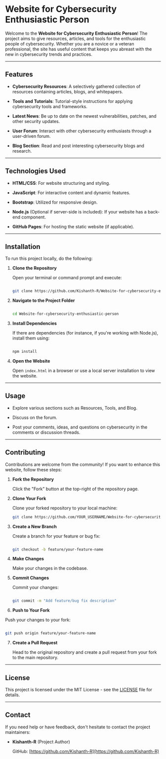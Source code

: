 # Website for Cybersecurity Enthusiastic Person

Welcome to the **Website for Cybersecurity Enthusiastic Person**! The project aims to give resources, articles, and tools for the enthusiastic people of cybersecurity. Whether you are a novice or a veteran professional, the site has useful content that keeps you abreast with the new in cybersecurity trends and practices.

---

## Features

* **Cybersecurity Resources**: A selectively gathered collection of resources containing articles, blogs, and whitepapers.

* **Tools and Tutorials**: Tutorial-style instructions for applying cybersecurity tools and frameworks.
* **Latest News**: Be up to date on the newest vulnerabilities, patches, and other security updates.
* **User Forum**: Interact with other cybersecurity enthusiasts through a user-driven forum.
* **Blog Section**: Read and post interesting cybersecurity blogs and research.
---

## Technologies Used

* **HTML/CSS**: For website structuring and styling.

* **JavaScript**: For interactive content and dynamic features.
* **Bootstrap**: Utilized for responsive design.
* **Node.js** (Optional if server-side is included): If your website has a back-end component.
* **GitHub Pages**: For hosting the static website (if applicable).
---

## Installation

To run this project locally, do the following:

1. **Clone the Repository**

   Open your terminal or command prompt and execute:
   ```bash

   git clone https://github.com/Kishanth-R/Website-for-cybersecurity-enthusiastic-person.git
   ```
2. **Navigate to the Project Folder**

   ```bash

   cd Website-for-cybersecurity-enthusiastic-person
   ```
3. **Install Dependencies**

   If there are dependencies (for instance, if you're working with Node.js), install them using:
   ```bash

   npm install
   ```
4. **Open the Website**

   Open `index.html` in a browser or use a local server installation to view the website.
---

## Usage

* Explore various sections such as Resources, Tools, and Blog.

* Discuss on the forum.
* Post your comments, ideas, and questions on cybersecurity in the comments or discussion threads.
---

## Contributing

Contributions are welcome from the community! If you want to enhance this website, follow these steps:

1. **Fork the Repository**

   Click the "Fork" button at the top-right of the repository page.
2. **Clone Your Fork**

   Clone your forked repository to your local machine:
   ```bash
   git clone https://github.com/YOUR_USERNAME/Website-for-cybersecurity-enthusiastic-person.git
   ```
   
3. **Create a New Branch**

   Create a branch for your feature or bug fix:
    ```bash

    git checkout -b feature/your-feature-name
    ```
4. **Make Changes**

   Make your changes in the codebase.
5. **Commit Changes**

   Commit your changes:
   ```bash

   git commit -m "Add feature/bug fix description"
   ```
6. **Push to Your Fork**

Push your changes to your fork:
   ```bash

   git push origin feature/your-feature-name
   ```
7. **Create a Pull Request**

   Head to the original repository and create a pull request from your fork to the main repository.
---

## License

This project is licensed under the MIT License - see the [LICENSE](LICENSE) file for details.

---

## Contact

If you need help or have feedback, don't hesitate to contact the project maintainers:

* **Kishanth-R** (Project Author)

  GitHub: [https://github.com/Kishanth-R](https://github.com/Kishanth-R)
